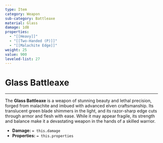 ```yaml
---
type: Item
category: Weapon
sub-category: Battleaxe
material: Glass
damage: 1d8
properties:
  - "[[Heavy]]"
  - "[[Two-Handed (P)]]"
  - "[[Malachite Edge]]"
weight: 25
value: 900
leveled-list: 27
---
```

# Glass Battleaxe
---
The **Glass Battleaxe** is a weapon of stunning beauty and lethal precision, forged from malachite and imbued with advanced elven craftsmanship. Its translucent green blade shimmers in the light, and its razor-sharp edge cuts through armor and flesh with ease. While it may appear fragile, its strength and balance make it a devastating weapon in the hands of a skilled warrior.

- **Damage:** `= this.damage`
- **Properties:** `= this.properties`